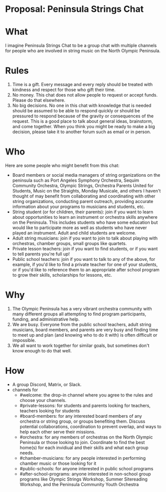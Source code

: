 # Proposal: Peninsula Strings Chat

# What
I imagine Peninsula Strings Chat to be a group chat with multiple channels for people who are involved in string music on the North Olympic Peninsula.

# Rules
1. Time is a gift.  Every message and every reply should be treated with kindness and respect for those who gift their time.
2. No money.  This chat does not allow people to request or accept funds. Please do that elsewhere.
3. No big decisions.  No one in this chat with knowledge that is needed should be assumed to be able to respond quickly or should be pressured to respond because of the gravity or consequences of the request.  This is a good place to talk about general ideas, brainstorm, and come together.  When you think you might be ready to make a big decision, please take it to another forum such as email or in person. 

# Who
Here are some people who might benefit from this chat:
- Board members or social media managers of string organizations on the peninsula such as Port Angeles Symphony Orchestra, Sequim Community Orchestra, Olympic Strings, Orchestra Parents United for Students, Music on the Straights, Monday Musicale, and others I haven't thought of may benefit from collaborating and coordinating with other string organizations, conducting parent outreach, providing accurate information about your programs to musicians and students, etc.
- String student (or for children, their parents): join if you want to learn about opportunities to learn an instrument or orchestra skills anywhere on the Peninsula.  This includes students who have some education but would like to participate more as well as students who have never played an instrument.  Adult and child students are welcome.
- Adult string musicians: join if you want to join to talk about playing with orchestras, chamber groups, small groups like quartets.
- Private lesson teachers: join if you want to find students, or if you want to tell parents you're full up!
- Public school teachers: join if you want to talk to any of the above, for example, if you'd like to find a private teacher for one of your students, or if you'd like to reference them to an appropriate after school program to grow their skills, scholarships for lessons, etc.

# Why
1. The Olympic Peninsula has a very vibrant orchestra community with many different groups all attempting to find program participants, funding, and administrative help.
2. We are busy. Everyone from the public school teachers, adult string musicians, board members, and parents are very busy and finding time to meet up and plan (and knowing who to do it with) is often difficult or impossible.
3. We all want to work together for similar goals, but sometimes don't know enough to do that well.

# How
- A group Discord, Matrix, or Slack.
- channels for
  - #welcome: the drop-in channel where you agree to the rules and choose your channels.  
  - #private-lessons: for students and parents looking for teachers, teachers looking for students
  - #board-members: for any interested board members of any orchestra or string group, or groups benefiting them. Discuss potential collaborations, coordination to prevent overlap, and ways to help each other serve their missions.
  - #orchestra: for any members of orchestras on the North Olympic Peninsula or those looking to join.  Coordinate to find the best home(s) for each invidiual and their skills and what each group needs.
  - #chamber-musicians: for any people interested in performing chamber music or those looking for it
  - #public-schools: for anyone interested in public school programs
  - #after-school-programs: anyone interested in non-school group programs like Olympic Strings Workshop, Summer Sitereading Workshop, and the Peninsula Community Youth Orchestra
